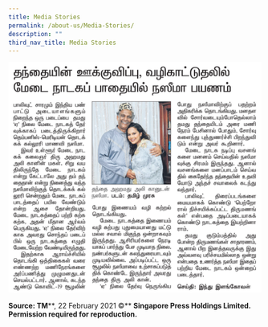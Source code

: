 ```yaml
---
title: Media Stories
permalink: /about-us/Media-Stories/
description: ""
third_nav_title: Media Stories
---
```

![](/images/TM%2022%20Feb%202021%20p4%201.jpeg)

**Source: TM****, 22 February 2021 ©** **Singapore Press Holdings Limited.   <br>
Permission required for reproduction.**
